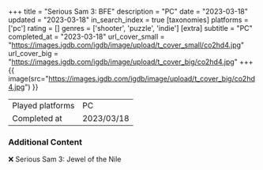 +++
title = "Serious Sam 3: BFE"
description = "PC"
date = "2023-03-18"
updated = "2023-03-18"
in_search_index = true
[taxonomies]
platforms = ['pc']
rating = []
genres = ['shooter', 'puzzle', 'indie']
[extra]
subtitle = "PC"
completed_at = "2023-03-18"
url_cover_small = "https://images.igdb.com/igdb/image/upload/t_cover_small/co2hd4.jpg"
url_cover_big = "https://images.igdb.com/igdb/image/upload/t_cover_big/co2hd4.jpg"
+++
{{ image(src="https://images.igdb.com/igdb/image/upload/t_cover_big/co2hd4.jpg") }}

|              |            |
| ------------ | ---------- |
| Played platforms    | PC |
| Completed at | 2023/03/18 |



### Additional Content


❌ Serious Sam 3: Jewel of the Nile
